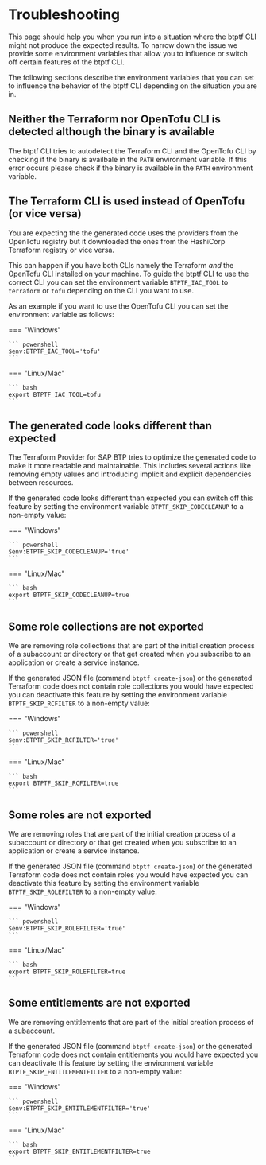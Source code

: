 # Troubleshooting

This page should help you when you run into a situation where the btptf CLI might not produce the expected results.
To narrow down the issue we provide some environment variables that allow you to influence or switch off certain features of the btptf CLI.

The following sections describe the environment variables that you can set to influence the behavior of the btptf CLI depending on the situation you are in.

## Neither the Terraform nor OpenTofu CLI is detected although the binary is available

The btptf CLI tries to autodetect the Terraform CLI and the OpenTofu CLI by checking if the binary is availbale in the `PATH` environment variable. If this error occurs please check if the binary is available in the `PATH` environment variable.

## The Terraform CLI is used instead of OpenTofu (or vice versa)

You are expecting the the generated code uses the providers from the OpenTofu registry but it downloaded the ones from the HashiCorp Terraform registry or vice versa.

This can happen if you have both CLIs namely the Terraform *and* the OpenTofu CLI installed on your machine. To guide the btptf CLI to use the correct CLI you can set the environment variable `BTPTF_IAC_TOOL` to `terraform` or `tofu` depending on the CLI you want to use.

As an example if you want to use the OpenTofu CLI you can set the environment variable as follows:

=== "Windows"

    ``` powershell
    $env:BTPTF_IAC_TOOL='tofu'
    ```

=== "Linux/Mac"

    ``` bash
    export BTPTF_IAC_TOOL=tofu
    ```

## The generated code looks different than expected

The Terraform Provider for SAP BTP tries to optimize the generated code to make it more readable and maintainable. This includes several actions like removing empty values and introducing implicit and explicit dependencies between resources.

If the generated code looks different than expected you can switch off this feature by setting the environment variable `BTPTF_SKIP_CODECLEANUP` to a non-empty value:

=== "Windows"

    ``` powershell
    $env:BTPTF_SKIP_CODECLEANUP='true'
    ```

=== "Linux/Mac"

    ``` bash
    export BTPTF_SKIP_CODECLEANUP=true
    ```

## Some role collections are not exported

We are removing role collections that are part of the initial creation process of a subaccount or directory or that get created when you subscribe to an application or create a service instance.

If the generated JSON file (command `btptf create-json`) or the generated Terraform code does not contain role collections you would have expected you can deactivate this feature by setting the environment variable `BTPTF_SKIP_RCFILTER` to a non-empty value:

=== "Windows"

    ``` powershell
    $env:BTPTF_SKIP_RCFILTER='true'
    ```

=== "Linux/Mac"

    ``` bash
    export BTPTF_SKIP_RCFILTER=true
    ```

## Some roles are not exported

We are removing roles that are part of the initial creation process of a subaccount or directory or that get created when you subscribe to an application or create a service instance.

If the generated JSON file (command `btptf create-json`) or the generated Terraform code does not contain roles you would have expected you can deactivate this feature by setting the environment variable `BTPTF_SKIP_ROLEFILTER` to a non-empty value:

=== "Windows"

    ``` powershell
    $env:BTPTF_SKIP_ROLEFILTER='true'
    ```

=== "Linux/Mac"

    ``` bash
    export BTPTF_SKIP_ROLEFILTER=true
    ```

## Some entitlements are not exported

We are removing entitlements that are part of the initial creation process of a subaccount.

If the generated JSON file (command `btptf create-json`) or the generated Terraform code does not contain entitlements you would have expected you can deactivate this feature by setting the environment variable `BTPTF_SKIP_ENTITLEMENTFILTER` to a non-empty value:

=== "Windows"

    ``` powershell
    $env:BTPTF_SKIP_ENTITLEMENTFILTER='true'
    ```

=== "Linux/Mac"

    ``` bash
    export BTPTF_SKIP_ENTITLEMENTFILTER=true
    ```
